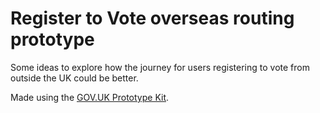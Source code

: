 # Register to Vote overseas routing prototype

Some ideas to explore how the journey for users registering to vote from
outside the UK could be better.

Made using the [GOV.UK Prototype Kit](https://govuk-prototype-kit.herokuapp.com).

